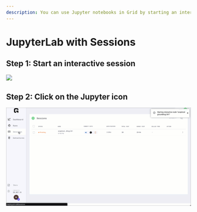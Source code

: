 ```yaml
---
description: You can use Jupyter notebooks in Grid by starting an interactive session.
---
```


# JupyterLab with Sessions

## Step 1: Start an interactive session

![](../../.gitbook/assets/sess%20%282%29%20%281%29%20%282%29%20%282%29%20%282%29.gif)



## Step 2: Click on the Jupyter icon

![](../../.gitbook/assets/click.gif)




